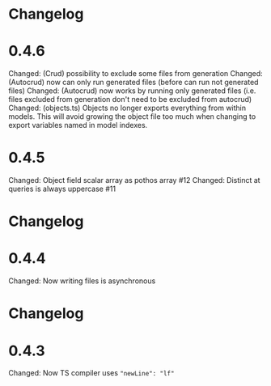 # Changelog

# 0.4.6

Changed: (Crud) possibility to exclude some files from generation
Changed: (Autocrud) now can only run generated files (before can run not generated files)
Changed: (Autocrud) now works by running only generated files (i.e. files excluded from generation don't need to be excluded from autocrud)
Changed: (objects.ts) Objects no longer exports everything from within models. This will avoid growing the object file too much when changing to export variables named in model indexes.

# 0.4.5

Changed: Object field scalar array as pothos array #12
Changed: Distinct at queries is always uppercase #11


# Changelog

# 0.4.4

Changed: Now writing files is asynchronous

# Changelog

# 0.4.3

Changed: Now TS compiler uses `"newLine": "lf"`